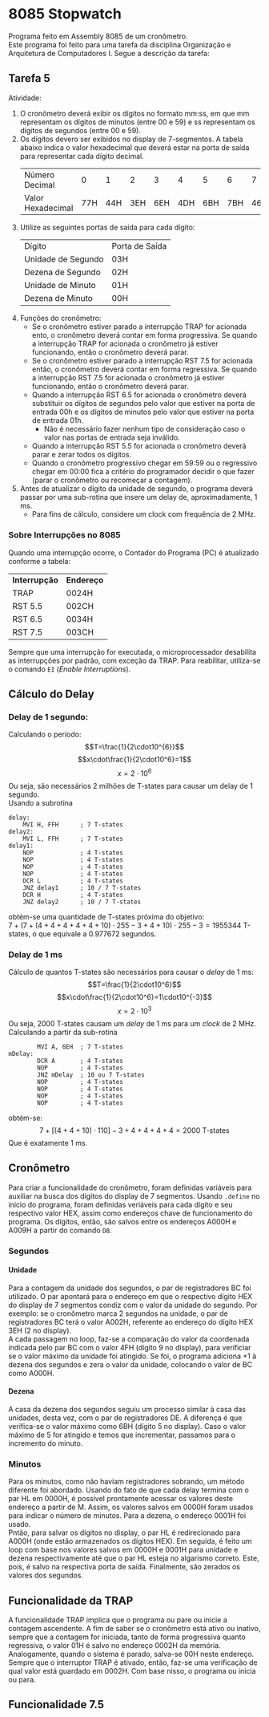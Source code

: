 # 8085 Stopwatch
Programa feito em Assembly 8085 de um cronômetro.\
Este programa foi feito para uma tarefa da disciplina Organização e Arquitetura de Computadores I. Segue a descrição da tarefa:

## Tarefa 5
Atividade:
1. O cronômetro deverá exibir os dígitos no formato mm:ss, em que mm representam os dígitos de minutos (entre 00 e 59) e ss representam os dígitos de segundos (entre 00 e 59).
2. Os dígitos devero ser exibidos no display de 7-segmentos. A tabela abaixo indica o valor
hexadecimal que deverá estar na porta de saída para representar cada dígito decimal.
    <center>
    <table>
    <tbody>
    <tr>
    <td>Número Decimal</td>
    <td>0</td>
    <td>1</td>
    <td>2</td>
    <td>3</td>
    <td>4</td>
    <td>5</td>
    <td>6</td>
    <td>7</td>
    <td>8</td>
    <td>9</td>
    <tr>
    <tr>
    <td>Valor Hexadecimal</td>
    <td>77H</td>
    <td>44H</td>
    <td>3EH</td>
    <td>6EH</td>
    <td>4DH</td>
    <td>6BH</td>
    <td>7BH</td>
    <td>46H</td>
    <td>7FH</td>
    <td>4FH</td>
    <tr>
    </tbody>
    </table>
    </center>
3. Utilize as seguintes portas de saída para cada dígito:
    <center>
    <table>
    <tr>
    <td>Dígito</td>
    <td>Porta de Saída</td>
    </tr>
    <tr>
    <td>Unidade de Segundo</td> <td>03H</td>
    </tr>
    <tr>
    <td>Dezena de Segundo</td> <td>02H</td>
    </tr>
    <tr>
    <td>Unidade de Minuto</td> <td>01H</td>
    </tr>
    <tr>
    <td>Dezena de Minuto</td> <td>00H</td>
    </tr>
    </table>
    </center>
4. Funções do cronômetro:
    * Se o cronômetro estiver parado a interrupção TRAP for acionada ento, o cronômetro deverá contar em forma progressiva. Se quando a interrupção TRAP for acionada o cronômetro já estiver funcionando, então o cronômetro deverá parar.
    * Se o cronômetro estiver parado a interrupção RST 7.5 for acionada então, o cronômetro deverá contar em forma regressiva. Se quando a interrupção RST 7.5 for acionada o cronômetro já estiver funcionando, então o cronômetro deverá parar.
    * Quando a interrupção RST 6.5 for acionada o cronômetro deverá substituir os dígitos de segundos pelo valor que estiver na porta de entrada 00h e os dígitos de minutos pelo valor que estiver na porta de entrada 01h.
        * Não é necessário fazer nenhum tipo de consideração caso o valor nas portas de entrada seja inválido.
    * Quando a interrupção RST 5.5 for acionada o cronômetro deverá parar e zerar todos os dígitos.
    * Quando o cronômetro progressivo chegar em 59:59 ou o regressivo chegar em 00:00 fica a critério do programador decidir o que fazer (parar o cronômetro ou recomeçar a contagem).
5. Antes de atualizar o dígito da unidade de segundo, o programa deverá passar por uma sub-rotina que insere um delay de, aproximadamente, 1 ms.
    * Para fins de cálculo, considere um clock com frequência de 2 MHz.

### Sobre Interrupções no 8085
Quando uma interrupção ocorre, o Contador do Programa (PC) é atualizado conforme a tabela:

<center>
<table>
<tr><td><b>Interrupção</b></td><td><b>Endereço</b></td></tr>
<tr>
<td>TRAP</td>
<td>0024H</td>
</tr>
<tr>
<td>RST 5.5</td>
<td>002CH</td>
</tr>
<tr>
<td>RST 6.5</td>
<td>0034H</td>
</tr>
<tr>
<td>RST 7.5</td>
<td>003CH</td>
</tr>
</table>
</center>

Sempre que uma interrupção for executada, o microprocessador desabilita as interrupções por padrão, com exceção da TRAP. Para reabilitar, utiliza-se o comando `EI` (*Enable Interruptions*).

## Cálculo do Delay
### Delay de 1 segundo:
Calculando o período:
$$T=\frac{1}{2\cdot10^{6}}$$
$$x\cdot\frac{1}{2\cdot10^6}=1$$
$$x=2\cdot10^6$$
Ou seja, são necessários 2 milhões de T-states para causar um delay de 1 segundo.\
Usando a subrotina
```assembly
delay:
    MVI H, FFH      ; 7 T-states
delay2:
    MVI L, FFH      ; 7 T-states
delay1:
    NOP             ; 4 T-states
    NOP             ; 4 T-states
    NOP             ; 4 T-states
    NOP             ; 4 T-states
    DCR L           ; 4 T-states
    JNZ delay1      ; 10 / 7 T-states
    DCR H           ; 4 T-states
    JNZ delay2      ; 10 / 7 T-states
```
obtém-se uma quantidade de T-states próxima do objetivo: \
$7+(7+(4+4+4+4+4+10)\cdot255-3+4+10)\cdot255-3=1955344 \text{ T-states}$, o que equivale a 0.977672 segundos.


### Delay de 1 ms
Cálculo de quantos T-states são necessários para causar o *delay* de 1 ms:
$$T=\frac{1}{2\cdot10^6}$$
$$x\cdot\frac{1}{2\cdot10^6}=1\cdot10^{-3}$$
$$x=2\cdot10^3$$
Ou seja, 2000 T-states causam um *delay* de 1 ms para um *clock* de 2 MHz. Calculando a partir da sub-rotina
```assembly
        MVI A, 6EH  ; 7 T-states
mDelay:  
        DCR A       ; 4 T-states
        NOP         ; 4 T-states
        JNZ mDelay  ; 10 ou 7 T-states
        NOP         ; 4 T-states
        NOP         ; 4 T-states
        NOP         ; 4 T-states
        NOP         ; 4 T-states
```
obtém-se:
$$7+[(4+4+10)\cdot110]-3+4+4+4+4=2000\text{ T-states}$$
Que é exatamente 1 ms.
## Cronômetro
Para criar a funcionalidade do cronômetro, foram definidas variáveis para auxiliar na busca dos dígitos do display de 7 segmentos. Usando `.define` no início do programa, foram definidas veriáveis para cada dígito e seu respectivo valor HEX, assim como endereços chave de funcionamento do programa. Os dígitos, então, são salvos entre os endereços A000H e A009H a partir do comando `DB`.
### Segundos
#### Unidade
Para a contagem da unidade dos segundos, o par de registradores BC foi utilizado. O par apontará para o endereço em que o respectivo dígito HEX do display de 7 segmentos condiz com o valor da unidade do segundo. Por exemplo: se o cronômetro marca 2 segundos na unidade, o par de registradores BC terá o valor A002H, referente ao endereço do dígito HEX 3EH (2 no display).\
A cada passagem no loop, faz-se a comparação do valor da coordenada indicada pelo par BC com o valor 4FH (dígito 9 no display), para verificiar se o valor máximo da unidade foi atingido. Se foi, o programa adiciona +1 à dezena dos segundos e zera o valor da unidade, colocando o valor de BC como A000H.
#### Dezena
A casa da dezena dos segundos seguiu um processo similar à casa das unidades, desta vez, com o par de registradores DE. A diferença é que verifica-se o valor máximo como 6BH (dígito 5 no display). Caso o valor máximo de 5 for atingido e temos que incrementar, passamos para o incremento do minuto. 

### Minutos
Para os minutos, como não haviam registradores sobrando, um método diferente foi abordado. Usando do fato de que cada delay termina com o par HL em 0000H, é possível prontamente acessar os valores deste endereço a partir de M. Assim, 
os valores salvos em 0000H foram usados para indicar o número de minutos. Para a dezena, o endereço 0001H foi usado.\
Pntão, para salvar os dígitos no display, o par HL é redirecionado para A000H (onde estão armazenados os dígitos HEX). Em seguida, é feito um loop com base nos valores salvos em 0000H e 0001H para unidade e dezena respectivamente até que o par HL esteja no algarismo correto. Este, pois, é salvo na respectiva porta de saída. Finalmente, são zerados os valores dos segundos.

## Funcionalidade da TRAP
A funcionalidade TRAP implica que o programa ou pare ou inicie a contagem ascendente. A fim de saber se o cronômetro está ativo ou inativo, sempre que a contagem for iniciada, tanto de forma progressiva quanto regressiva, o valor 01H é salvo no endereço 0002H da memória. Analogamente, quando o sistema é parado, salva-se 00H neste endereço. Sempre que o interruptor TRAP é ativado, então, faz-se uma verificação de qual valor está guardado em 0002H. Com base nisso, o programa ou inicia ou para.
## Funcionalidade 7.5